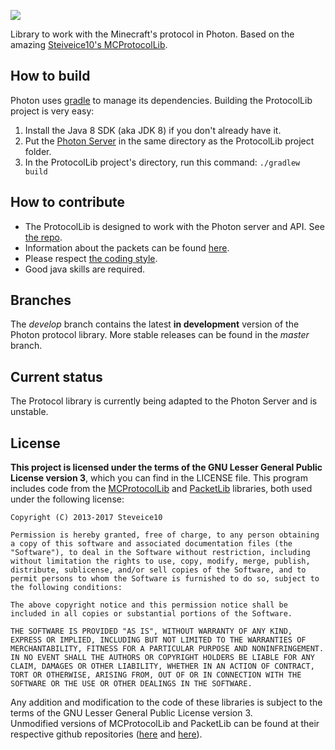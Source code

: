 [![](https://img.shields.io/badge/discord-join%20chat!-7289DA.svg)](https://discord.gg/vWYembz)

Library to work with the Minecraft's protocol in Photon. Based on the amazing [Steiveice10's MCProtocolLib](https://github.com/Steveice10/MCProtocolLib).

## How to build
Photon uses [gradle](http://gradle.org) to manage its dependencies. Building the ProtocolLib project is very easy:

1. Install the Java 8 SDK (aka JDK 8) if you don't already have it.
2. Put the [Photon Server](https://github.com/mcphoton/Photon-Server) in the same directory as the ProtocolLib project folder.
3. In the ProtocolLib project's directory, run this command: `./gradlew build`

## How to contribute
* The ProtocolLib is designed to work with the Photon server and API. See [the repo](https://github.com/mcphoton/Photon-Server).
* Information about the packets can be found [here](http://wiki.vg/Protocol).
* Please respect [the coding style](https://github.com/mcphoton/Photon-Server/blob/develop/Coding%20Style.md).
* Good java skills are required.

## Branches
The *develop* branch contains the latest **in development** version of the Photon protocol library. More stable releases can be found in the *master* branch.

## Current status
The Protocol library is currently being adapted to the Photon Server and is unstable.

## License
**This project is licensed under the terms of the GNU Lesser General Public License version 3**, which you can find in the LICENSE file.
This program includes code from the [MCProtocolLib](https://github.com/Steveice10/MCProtocolLib) and [PacketLib](https://github.com/Steveice10/PacketLib) libraries, both used under the following license:
```
Copyright (C) 2013-2017 Steveice10

Permission is hereby granted, free of charge, to any person obtaining a copy of this software and associated documentation files (the "Software"), to deal in the Software without restriction, including without limitation the rights to use, copy, modify, merge, publish, distribute, sublicense, and/or sell copies of the Software, and to permit persons to whom the Software is furnished to do so, subject to the following conditions:

The above copyright notice and this permission notice shall be included in all copies or substantial portions of the Software.

THE SOFTWARE IS PROVIDED "AS IS", WITHOUT WARRANTY OF ANY KIND, EXPRESS OR IMPLIED, INCLUDING BUT NOT LIMITED TO THE WARRANTIES OF MERCHANTABILITY, FITNESS FOR A PARTICULAR PURPOSE AND NONINFRINGEMENT. IN NO EVENT SHALL THE AUTHORS OR COPYRIGHT HOLDERS BE LIABLE FOR ANY CLAIM, DAMAGES OR OTHER LIABILITY, WHETHER IN AN ACTION OF CONTRACT, TORT OR OTHERWISE, ARISING FROM, OUT OF OR IN CONNECTION WITH THE SOFTWARE OR THE USE OR OTHER DEALINGS IN THE SOFTWARE.
```
Any addition and modification to the code of these libraries is subject to the terms of the GNU Lesser General Public License version 3.  
Unmodified versions of MCProtocolLib and PacketLib can be found at their respective github repositories ([here](https://github.com/Steveice10/MCProtocolLib) and [here](https://github.com/Steveice10/PacketLib)).

